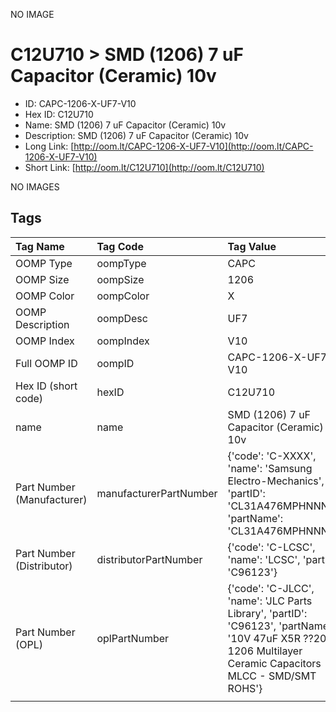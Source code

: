 


  
NO IMAGE  
# C12U710 > SMD (1206) 7 uF Capacitor (Ceramic) 10v

- ID: CAPC-1206-X-UF7-V10
- Hex ID: C12U710
- Name: SMD (1206) 7 uF Capacitor (Ceramic) 10v
- Description: SMD (1206) 7 uF Capacitor (Ceramic) 10v
- Long Link: [http://oom.lt/CAPC-1206-X-UF7-V10](http://oom.lt/CAPC-1206-X-UF7-V10)
- Short Link: [http://oom.lt/C12U710](http://oom.lt/C12U710)
  
NO IMAGES  
## Tags
  

|Tag Name|Tag Code|Tag Value|
| :--- | :--- | :--- |
|OOMP Type|oompType|CAPC|
|OOMP Size|oompSize|1206|
|OOMP Color|oompColor|X|
|OOMP Description|oompDesc|UF7|
|OOMP Index|oompIndex|V10|
|Full OOMP ID|oompID|CAPC-1206-X-UF7-V10|
|Hex ID (short code)|hexID|C12U710|
|name|name|SMD (1206) 7 uF Capacitor (Ceramic) 10v|
|Part Number (Manufacturer)|manufacturerPartNumber|{'code': 'C-XXXX', 'name': 'Samsung Electro-Mechanics', 'partID': 'CL31A476MPHNNNE', 'partName': 'CL31A476MPHNNNE'}|
|Part Number (Distributor)|distributorPartNumber|{'code': 'C-LCSC', 'name': 'LCSC', 'partID': 'C96123'}|
|Part Number (OPL)|oplPartNumber|{'code': 'C-JLCC', 'name': 'JLC Parts Library', 'partID': 'C96123', 'partName': '10V 47uF X5R ??20% 1206  Multilayer Ceramic Capacitors MLCC - SMD/SMT ROHS'}|
||||
